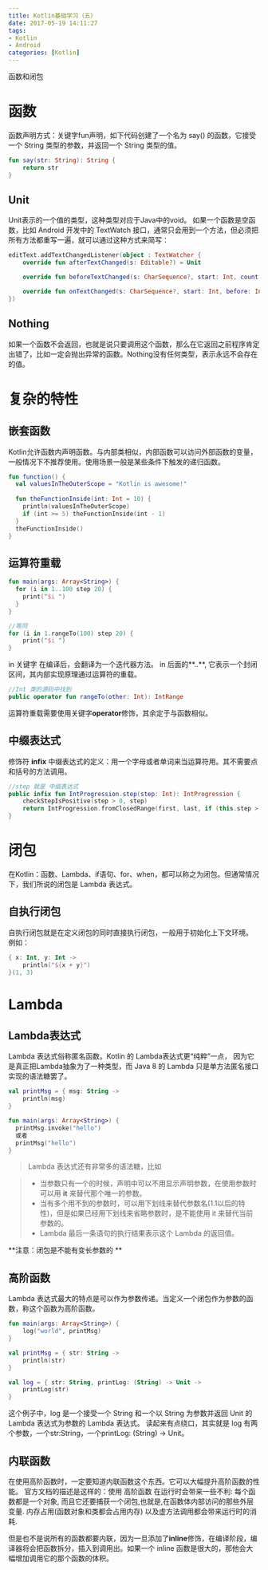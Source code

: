 ```yaml
---
title: Kotlin基础学习（五）
date: 2017-05-19 14:11:27
tags:
- Kotlin
- Android
categories: [Kotlin]
---
```

函数和闭包

<!-- more -->

# 函数

函数声明方式：关键字fun声明，如下代码创建了一个名为 say() 的函数，它接受一个 String 类型的参数，并返回一个 String 类型的值。
```Kotlin
fun say(str: String): String {
	return str
}
```

## Unit 

Unit表示的一个值的类型，这种类型对应于Java中的void。
如果一个函数是空函数，比如 Android 开发中的 TextWatch 接口，通常只会用到一个方法，但必须把所有方法都重写一遍，就可以通过这种方式来简写：
```Kotlin
editText.addTextChangedListener(object : TextWatcher {
    override fun afterTextChanged(s: Editable?) = Unit

    override fun beforeTextChanged(s: CharSequence?, start: Int, count: Int, after: Int) = Unit

    override fun onTextChanged(s: CharSequence?, start: Int, before: Int, count: Int) = Unit
})
```

## Nothing

如果一个函数不会返回，也就是说只要调用这个函数，那么在它返回之前程序肯定出错了，比如一定会抛出异常的函数。Nothing没有任何类型，表示永远不会存在的值。

# 复杂的特性

## 嵌套函数

Kotlin允许函数内声明函数。与内部类相似，内部函数可以访问外部函数的变量，一般情况下不推荐使用。使用场景一般是某些条件下触发的递归函数。
```Kotlin
fun function() {
  val valuesInTheOuterScope = "Kotlin is awesome!"
  
  fun theFunctionInside(int: Int = 10) {
    println(valuesInTheOuterScope)
    if (int >= 5) theFunctionInside(int - 1)
  }
  theFunctionInside()
}
```

## 运算符重载

```Kotlin
fun main(args: Array<String>) {
  for (i in 1..100 step 20) {
    print("$i ")
  }
}

//等同
for (i in 1.rangeTo(100) step 20) {
    print("$i ")
}
```
in 关键字 在编译后，会翻译为一个迭代器方法。
in 后面的**..**, 它表示一个封闭区间，其内部实现原理通过运算符的重载。
```Kotlin
//Int 类的源码中找到
public operator fun rangeTo(other: Int): IntRange
```
运算符重载需要使用关键字**operator**修饰，其余定于与函数相似。

## 中缀表达式

修饰符 **infix**
中缀表达式的定义：用一个字母或者单词来当运算符用。其不需要点和括号的方法调用。
```Kotlin
//step 就是 中缀表达式
public infix fun IntProgression.step(step: Int): IntProgression {
    checkStepIsPositive(step > 0, step)
    return IntProgression.fromClosedRange(first, last, if (this.step > 0) step else -step)
}
```

# 闭包

在Kotlin：函数、Lambda、if语句、for、when，都可以称之为闭包。但通常情况下，我们所说的闭包是 Lambda 表达式。

## 自执行闭包

自执行闭包就是在定义闭包的同时直接执行闭包，一般用于初始化上下文环境。 例如：
```Kotlin
{ x: Int, y: Int ->
    println("${x + y}")
}(1, 3)
```

# Lambda

## Lambda表达式

Lambda 表达式俗称匿名函数。Kotlin 的 Lambda表达式更“纯粹”一点， 因为它是真正把Lambda抽象为了一种类型，而 Java 8 的 Lambda 只是单方法匿名接口实现的语法糖罢了。
```Kotlin
val printMsg = { msg: String -> 
	println(msg) 
}

fun main(args: Array<String>) {
  printMsg.invoke("hello")
  或者
  printMsg("hello")
}
```
> Lambda 表达式还有非常多的语法糖，比如

> * 当参数只有一个的时候，声明中可以不用显示声明参数，在使用参数时可以用 **it** 来替代那个唯一的参数。
> * 当有多个用不到的参数时，可以用下划线来替代参数名(1.1以后的特性)，但是如果已经用下划线来省略参数时，是不能使用 it 来替代当前参数的。
> * Lambda 最后一条语句的执行结果表示这个 Lambda 的返回值。

**注意：闭包是不能有变长参数的 **

## 高阶函数

Lambda 表达式最大的特点是可以作为参数传递。当定义一个闭包作为参数的函数，称这个函数为高阶函数。
```Kotlin
fun main(args: Array<String>) {
    log("world", printMsg)
}

val printMsg = { str: String ->
    println(str)
}

val log = { str: String, printLog: (String) -> Unit ->
    printLog(str)
}
```
这个例子中，log 是一个接受一个 String 和一个以 String 为参数并返回 Unit 的 Lambda 表达式为参数的 Lambda 表达式。
读起来有点绕口，其实就是 log 有两个参数，一个str:String，一个printLog: (String) -> Unit。

## 内联函数

在使用高阶函数时，一定要知道内联函数这个东西。它可以大幅提升高阶函数的性能。
官方文档的描述是这样的：使用 高阶函数 在运行时会带来一些不利: 每个函数都是一个对象, 而且它还要捕获一个闭包,也就是,在函数体内部访问的那些外层变量. 内存占用(函数对象和类都会占用内存) 以及虚方法调用都会带来运行时的消耗.

但是也不是说所有的函数都要内联，因为一旦添加了**inline**修饰，在编译阶段，编译器将会把函数拆分，插入到调用出。如果一个 inline 函数是很大的，那他会大幅增加调用它的那个函数的体积。
